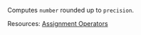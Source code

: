 Computes <code>number</code> rounded up to <code>precision</code>.

Resources: [Assignment Operators](https://developer.mozilla.org/docs/Web/JavaScript/Reference/Operators/Assignment_Operators#Exponentiation_assignment)
